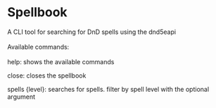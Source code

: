 # Spellbook

A CLI tool for searching for DnD spells using the dnd5eapi<br/>
<br/>
Available commands:<br/>
<br/>
help: shows the available commands<br/>

close: closes the spellbook<br/>

spells {level}: searches for spells. filter by spell level with the optional argument<br/>
